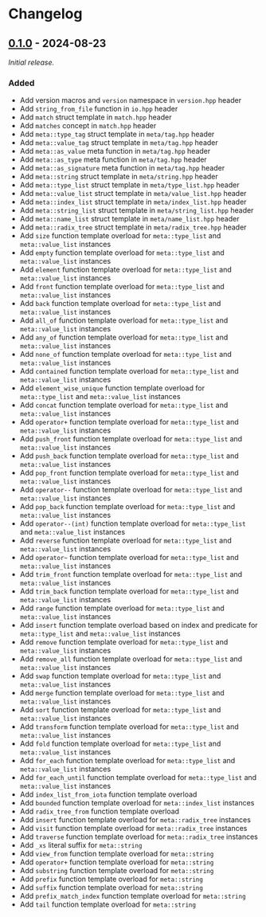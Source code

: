 # Changelog

## [0.1.0] - 2024-08-23

_Initial release._

### Added

- Add version macros and `version` namespace in `version.hpp` header
- Add `string_from_file` function in `io.hpp` header
- Add `match` struct template in `match.hpp` header
- Add `matches` concept in `match.hpp` header
- Add `meta::type_tag` struct template in `meta/tag.hpp` header
- Add `meta::value_tag` struct template in `meta/tag.hpp` header
- Add `meta::as_value` meta function in `meta/tag.hpp` header
- Add `meta::as_type` meta function in `meta/tag.hpp` header
- Add `meta::as_signature` meta function in `meta/tag.hpp` header
- Add `meta::string` struct template in `meta/string.hpp` header
- Add `meta::type_list` struct template in `meta/type_list.hpp` header
- Add `meta::value_list` struct template in `meta/value_list.hpp` header
- Add `meta::index_list` struct template in `meta/index_list.hpp` header
- Add `meta::string_list` struct template in `meta/string_list.hpp` header
- Add `meta::name_list` struct template in `meta/name_list.hpp` header
- Add `meta::radix_tree` struct template in `meta/radix_tree.hpp` header
- Add `size` function template overload for `meta::type_list` and `meta::value_list` instances
- Add `empty` function template overload for `meta::type_list` and `meta::value_list` instances
- Add `element` function template overload for `meta::type_list` and `meta::value_list` instances
- Add `front` function template overload for `meta::type_list` and `meta::value_list` instances
- Add `back` function template overload for `meta::type_list` and `meta::value_list` instances
- Add `all_of` function template overload for `meta::type_list` and `meta::value_list` instances
- Add `any_of` function template overload for `meta::type_list` and `meta::value_list` instances
- Add `none_of` function template overload for `meta::type_list` and `meta::value_list` instances
- Add `contained` function template overload for `meta::type_list` and `meta::value_list` instances
- Add `element_wise_unique` function template overload for `meta::type_list` and `meta::value_list` instances
- Add `concat` function template overload for `meta::type_list` and `meta::value_list` instances
- Add `operator+` function template overload for `meta::type_list` and `meta::value_list` instances
- Add `push_front` function template overload for `meta::type_list` and `meta::value_list` instances
- Add `push_back` function template overload for `meta::type_list` and `meta::value_list` instances
- Add `pop_front` function template overload for `meta::type_list` and `meta::value_list` instances
- Add `operator--` function template overload for `meta::type_list` and `meta::value_list` instances
- Add `pop_back` function template overload for `meta::type_list` and `meta::value_list` instances
- Add `operator--(int)` function template overload for `meta::type_list` and `meta::value_list` instances
- Add `reverse` function template overload for `meta::type_list` and `meta::value_list` instances
- Add `operator~` function template overload for `meta::type_list` and `meta::value_list` instances
- Add `trim_front` function template overload for `meta::type_list` and `meta::value_list` instances
- Add `trim_back` function template overload for `meta::type_list` and `meta::value_list` instances
- Add `range` function template overload for `meta::type_list` and `meta::value_list` instances
- Add `insert` function template overload based on index and predicate for `meta::type_list` and `meta::value_list` instances
- Add `remove` function template overload for `meta::type_list` and `meta::value_list` instances
- Add `remove_all` function template overload for `meta::type_list` and `meta::value_list` instances
- Add `swap` function template overload for `meta::type_list` and `meta::value_list` instances
- Add `merge` function template overload for `meta::type_list` and `meta::value_list` instances
- Add `sort` function template overload for `meta::type_list` and `meta::value_list` instances
- Add `transform` function template overload for `meta::type_list` and `meta::value_list` instances
- Add `fold` function template overload for `meta::type_list` and `meta::value_list` instances
- Add `for_each` function template overload for `meta::type_list` and `meta::value_list` instances
- Add `for_each_until` function template overload for `meta::type_list` and `meta::value_list` instances
- Add `index_list_from_iota` function template overload
- Add `bounded` function template overload for `meta::index_list` instances
- Add `radix_tree_from` function template overload
- Add `insert` function template overload for `meta::radix_tree` instances
- Add `visit` function template overload for `meta::radix_tree` instances
- Add `traverse` function template overload for `meta::radix_tree` instances
- Add `_xs` literal suffix for `meta::string`
- Add `view_from` function template overload for `meta::string`
- Add `operator+` function template overload for `meta::string`
- Add `substring` function template overload for `meta::string`
- Add `prefix` function template overload for `meta::string`
- Add `suffix` function template overload for `meta::string`
- Add `prefix_match_index` function template overload for `meta::string`
- Add `tail` function template overload for `meta::string`

[0.1.0]: https://github.com/ensketch/xstd/tags/0.1.0
